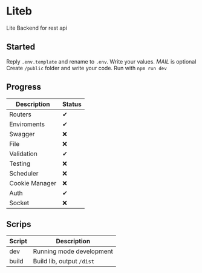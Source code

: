 # Liteb

Lite Backend for rest api

## Started

Reply `.env.template` and rename to `.env`. Write your values. _MAIL_ is optional
Create `/public` folder and write your code.
Run with `npm run dev`

## Progress

| Description    | Status |
| -------------- | ------ |
| Routers        | ✔     |
| Enviroments    | ✔     |
| Swagger        | ❌     |
| File           | ❌     |
| Validation     | ✔     |
| Testing        | ❌     |
| Scheduler      | ❌     |
| Cookie Manager | ❌     |
| Auth           | ✔     |
| Socket         | ❌     |

## Scrips

| Script | Description               |
| ------ | ------------------------- |
| dev    | Running mode development  |
| build  | Build lib, output `/dist` |
